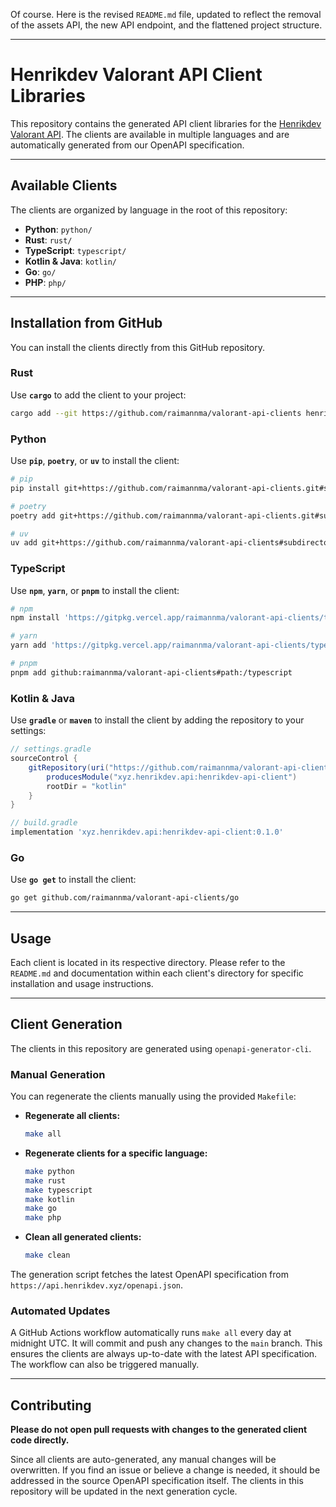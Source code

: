 Of course. Here is the revised `README.md` file, updated to reflect the removal of the assets API, the new API endpoint, and the flattened project structure.

-----

# Henrikdev Valorant API Client Libraries

This repository contains the generated API client libraries for the [Henrikdev Valorant API](https://henrikdev.xyz/). The clients are available in multiple languages and are automatically generated from our OpenAPI specification.

-----

## Available Clients

The clients are organized by language in the root of this repository:

  * **Python**: `python/`
  * **Rust**: `rust/`
  * **TypeScript**: `typescript/`
  * **Kotlin & Java**: `kotlin/`
  * **Go**: `go/`
  * **PHP**: `php/`

-----

## Installation from GitHub

You can install the clients directly from this GitHub repository.

### Rust

Use **`cargo`** to add the client to your project:

```bash
cargo add --git https://github.com/raimannma/valorant-api-clients henrikdev-api-client
```

### Python

Use **`pip`**, **`poetry`**, or **`uv`** to install the client:

```bash
# pip
pip install git+https://github.com/raimannma/valorant-api-clients.git#subdirectory=python

# poetry
poetry add git+https://github.com/raimannma/valorant-api-clients.git#subdirectory=python

# uv
uv add git+https://github.com/raimannma/valorant-api-clients#subdirectory=python
```

### TypeScript

Use **`npm`**, **`yarn`**, or **`pnpm`** to install the client:

```bash
# npm
npm install 'https://gitpkg.vercel.app/raimannma/valorant-api-clients/typescript?main'

# yarn
yarn add 'https://gitpkg.vercel.app/raimannma/valorant-api-clients/typescript?main'

# pnpm
pnpm add github:raimannma/valorant-api-clients#path:/typescript
```

### Kotlin & Java

Use **`gradle`** or **`maven`** to install the client by adding the repository to your settings:

```groovy
// settings.gradle
sourceControl {
    gitRepository(uri("https://github.com/raimannma/valorant-api-clients")) {
        producesModule("xyz.henrikdev.api:henrikdev-api-client")
        rootDir = "kotlin"
    }
}

// build.gradle
implementation 'xyz.henrikdev.api:henrikdev-api-client:0.1.0'
```

### Go

Use **`go get`** to install the client:

```bash
go get github.com/raimannma/valorant-api-clients/go
```

-----

## Usage

Each client is located in its respective directory. Please refer to the `README.md` and documentation within each client's directory for specific installation and usage instructions.

-----

## Client Generation

The clients in this repository are generated using `openapi-generator-cli`.

### Manual Generation

You can regenerate the clients manually using the provided `Makefile`:

  * **Regenerate all clients:**

    ```bash
    make all
    ```

  * **Regenerate clients for a specific language:**

    ```bash
    make python
    make rust
    make typescript
    make kotlin
    make go
    make php
    ```

  * **Clean all generated clients:**

    ```bash
    make clean
    ```

The generation script fetches the latest OpenAPI specification from `https://api.henrikdev.xyz/openapi.json`.

### Automated Updates

A GitHub Actions workflow automatically runs `make all` every day at midnight UTC. It will commit and push any changes to the `main` branch. This ensures the clients are always up-to-date with the latest API specification. The workflow can also be triggered manually.

-----

## Contributing

**Please do not open pull requests with changes to the generated client code directly.**

Since all clients are auto-generated, any manual changes will be overwritten. If you find an issue or believe a change is needed, it should be addressed in the source OpenAPI specification itself. The clients in this repository will be updated in the next generation cycle.
